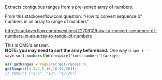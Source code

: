 Extracts contiguous ranges from a pre-sorted array of numbers.

From this stackoverflow.com question: 
"How to convert sequence of numbers in an array to range of numbers"

http://stackoverflow.com/questions/2270910/how-to-convert-sequence-of-numbers-in-an-array-to-range-of-numbers

This is CMS's answer.  
**NOTE: you may need to sort the array beforehand.**  One way is `npm i --save sort-numbers` then 
`require('sort-numbers')(array);`

```javascript
var getRanges = require('get-ranges');
getRanges([2,3,4,5,10,18,19,20]);
// returns ["2-5", "10", "18-20"]
```
